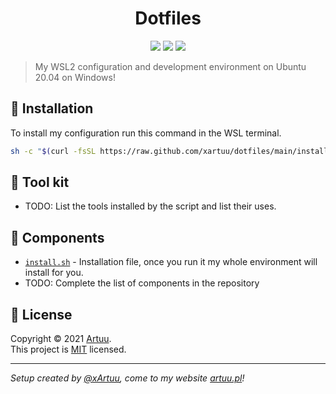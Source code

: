 <h1 align="center">Dotfiles</h1>
<p align="center">
  <img src="https://img.shields.io/github/languages/code-size/xartuu/dotfiles" />
  <img src="https://img.shields.io/github/last-commit/xartuu/dotfiles" />
  <img src="https://img.shields.io/github/downloads/xartuu/dotfiles/total" />
</p>

> My WSL2 configuration and development environment on Ubuntu 20.04 on Windows!

## 🚀 Installation

To install my configuration run this command in the WSL terminal.

```bash
sh -c "$(curl -fsSL https://raw.github.com/xartuu/dotfiles/main/install.sh)"
```

## 🧰 Tool kit

- TODO: List the tools installed by the script and list their uses.

## 📜 Components

- [`install.sh`](install.sh) - Installation file, once you run it my whole environment will install for you.
- TODO: Complete the list of components in the repository

## 📝 License

Copyright © 2021 [Artuu](https://github.com/xartuu).<br /> This project is [MIT](LICENSE) licensed.

---

_Setup created by [@xArtuu](https://github.com/xartuu), come to my website [artuu.pl](https://artuu.pl)!_
